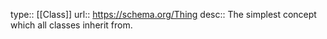 type:: [[Class]]
url:: https://schema.org/Thing
desc:: The simplest concept which all classes inherit from.
